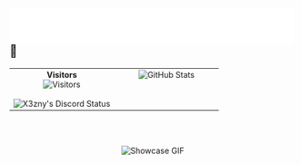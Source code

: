 <h2>
  <a href="https://github.com/x3zny">
    <img src="https://raw.githubusercontent.com/x3zny/x3zny/master/name.svg" align="left" />
  </a>
  👑
</h2>

<table>
  <tr>
    <!-- Left side -->
    <td align="center" width="50%" valign="top">
      <strong>Visitors</strong><br>
      <img src="https://count.getloli.com/@:X3zny?name=%3AX3zny&theme=rule34&padding=7&offset=0&align=top&scale=1&pixelated=1&darkmode=auto" alt="Visitors" /><br><br>
      <img src="https://lanyard.cnrad.dev/api/1114950232426422342?theme=dark&animated=true&hideDiscrim=true&borderRadius=25px&idleMessage=Not%20doing%20much..." alt="X3zny's Discord Status" />
    </td>
    <!-- Right side -->
    <td align="center" width="50%" valign="top">
      <img src="https://github-readme-stats.vercel.app/api?username=x3zny&show_icons=true&theme=tokyonight" alt="GitHub Stats" />
    </td>
  </tr>
</table>

<br><br>

<p align="center">
  <img src="assets/Gif.gif" width="300" alt="Showcase GIF" />
</p>
